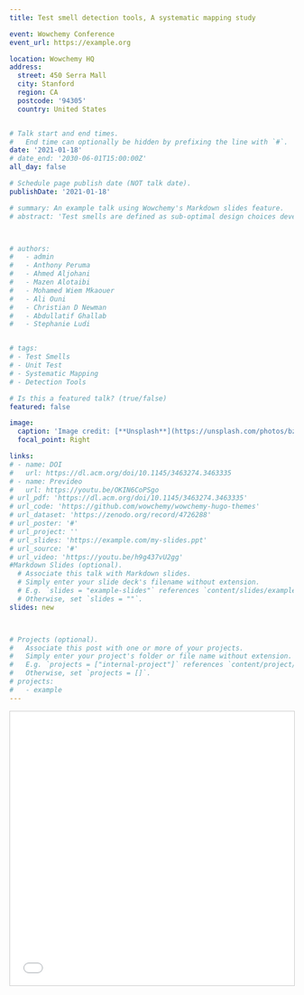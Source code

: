 ```yaml
---
title: Test smell detection tools, A systematic mapping study

event: Wowchemy Conference
event_url: https://example.org

location: Wowchemy HQ
address:
  street: 450 Serra Mall
  city: Stanford
  region: CA
  postcode: '94305'
  country: United States


# Talk start and end times.
#   End time can optionally be hidden by prefixing the line with `#`.
date: '2021-01-18'
# date_end: '2030-06-01T15:00:00Z'
all_day: false

# Schedule page publish date (NOT talk date).
publishDate: '2021-01-18'

# summary: An example talk using Wowchemy's Markdown slides feature.
# abstract: 'Test smells are defined as sub-optimal design choices developers make when implementing test cases. Hence, similar to code smells, the research community has produced numerous test smell detection tools to investigate the impact of test smells on the quality and maintenance of test suites. However, little is known about the characteristics, type of smells, target language, and availability of these published tools. In this paper, we provide a detailed catalog of all known, peer-reviewed, test smell detection tools.We start with performing a comprehensive search of peer-reviewed scientific publications to construct a catalog of 22 tools. Then, we perform a comparative analysis to identify the smell types detected by each tool and other salient features that include programming language, testing framework support, detection strategy, and adoption, among others.'



# authors: 
#   - admin
#   - Anthony Peruma
#   - Ahmed Aljohani
#   - Mazen Alotaibi
#   - Mohamed Wiem Mkaouer
#   - Ali Ouni
#   - Christian D Newman
#   - Abdullatif Ghallab
#   - Stephanie Ludi 


# tags: 
# - Test Smells
# - Unit Test
# - Systematic Mapping
# - Detection Tools

# Is this a featured talk? (true/false)
featured: false

image:
  caption: 'Image credit: [**Unsplash**](https://unsplash.com/photos/bzdhc5b3Bxs)'
  focal_point: Right

links:
# - name: DOI
#   url: https://dl.acm.org/doi/10.1145/3463274.3463335
# - name: Prevideo
#   url: https://youtu.be/OKIN6CoPSgo
# url_pdf: 'https://dl.acm.org/doi/10.1145/3463274.3463335'
# url_code: 'https://github.com/wowchemy/wowchemy-hugo-themes'
# url_dataset: 'https://zenodo.org/record/4726288'
# url_poster: '#'
# url_project: ''
# url_slides: 'https://example.com/my-slides.ppt'
# url_source: '#'
# url_video: 'https://youtu.be/h9g437vU2gg'
#Markdown Slides (optional).
  # Associate this talk with Markdown slides.
  # Simply enter your slide deck's filename without extension.
  # E.g. `slides = "example-slides"` references `content/slides/example-slides.md`.
  # Otherwise, set `slides = ""`.
slides: new



# Projects (optional).
#   Associate this post with one or more of your projects.
#   Simply enter your project's folder or file name without extension.
#   E.g. `projects = ["internal-project"]` references `content/project/deep-learning/index.md`.
#   Otherwise, set `projects = []`.
# projects:
#   - example
---
```




<iframe src="//www.slideshare.net/slideshow/embed_code/key/8iYBfS9UGrlFzj" width="595" height="485" frameborder="0" marginwidth="0" marginheight="0" scrolling="no" style="border:1px solid #CCC; border-width:1px; margin-bottom:5px; max-width: 100%;" allowfullscreen> </iframe> <div style="margin-bottom:5px"> <strong> <a href="//www.slideshare.net/ShehanPeruma/rename-chains-an-exploratory-study-on-the-occurrence-and-characteristics-of-identifiers-undergoing-multiple-renamings" title="Rename Chains: An Exploratory Study on the Occurrence and Characteristics of Identifiers Undergoing Multiple Renamings" target="_blank"></a> </strong>  <strong><a href="//www.slideshare.net/ShehanPeruma" target="_blank"></a></strong> </div>


<!-- {{% callout note %}}
Click on the **Slides** button above to view the built-in slides feature.
{{% /callout %}}

Slides can be added in a few ways:

- **Create** slides using Wowchemy's [_Slides_](https://wowchemy.com/docs/managing-content/#create-slides) feature and link using `slides` parameter in the front matter of the talk file
- **Upload** an existing slide deck to `static/` and link using `url_slides` parameter in the front matter of the talk file
- **Embed** your slides (e.g. Google Slides) or presentation video on this page using [shortcodes](https://wowchemy.com/docs/writing-markdown-latex/).

Further event details, including [page elements](https://wowchemy.com/docs/writing-markdown-latex/) such as image galleries, can be added to the body of this page. -->

